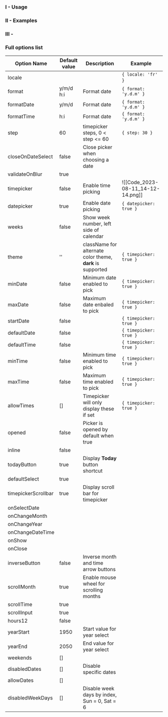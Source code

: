 
### I - Usage
### II - Examples
### III - 





### Full options list

| Option Name | Default value | Description | Example            |
| ------------- | -------- | -------- | ----------------------------- |
|locale         | | | ```{ locale: 'fr' }```  ```  ```|
|format         |y/m/d h:i | Format date| ```{ format: 'y.d.m' }```  |
|formatDate     |y/m/d     |Format date | ```{ format: 'y.d.m' }``` |
|formatTime     |h:i       |Format date | ```{ format: 'y.d.m' }```  |
|step           |60         |timepicker steps, 0 < step <= 60 | ```{ step: 30 }```  |
|closeOnDateSelect |false |Close picker when choosing a date | |
|validateOnBlur |true | | |
|timepicker     |false |Enable time picking |![[Code_2023-08-11_14-12-14.png]] |
|datepicker     |true |Enable date picking  | ```{ datepicker: true }```  |
|weeks          |false |Show week number, left side of calendar | |
|theme          |'' |className for alternate color theme, **dark** is supported | ```{ timepicker: true }```  |
|minDate        |false |Minimum date enabled to pick | ```{ timepicker: true }```  |
|maxDate        |false |Maximum date enbaled to pick | ```{ timepicker: true }```  |
|startDate      |false | | ```{ timepicker: true }```  |
|defaultDate    |false | | ```{ timepicker: true }```  |
|defaultTime    |false | | ```{ timepicker: true }```  |
|minTime        |false |Minimum time enabled to pick | ```{ timepicker: true }```  |
|maxTime        |false |Maximum time enabled to pick | ```{ timepicker: true }```  |
|allowTimes     |[]    |Timepicker will only display these if set | ```{ timepicker: true }```  |
|opened         |false |Picker is opened by default when true | |
|inline         |false | | |
|todayButton    |true  |Display **Today** button shortcut | |
|defaultSelect  |true  | | |
|timepickerScrollbar |true  |Display scroll bar for timepicker | |
|onSelectDate        | | | |
|onChangeMonth       | | | |
|onChangeYear        | | | |
|onChangeDateTime    | | | |
|onShow              | | | |
|onClose             | | | |
|inverseButton       |false |Inverse month and time arrow buttons | |
|scrollMonth         |true |Enable mouse wheel for scrolling months | |
|scrollTime          |true | | |
|scrollInput         |true | | |
|hours12             |false | | |
|yearStart           |1950 |Start value for year select | |
|yearEnd             |2050 |End value for year select | |
|weekends            |[] | | |
|disabledDates       |[] |Disable specific dates | |
|allowDates          |[] | | |
|disabledWeekDays    |[]  |Disable week days by index, Sun = 0, Sat = 6 | |